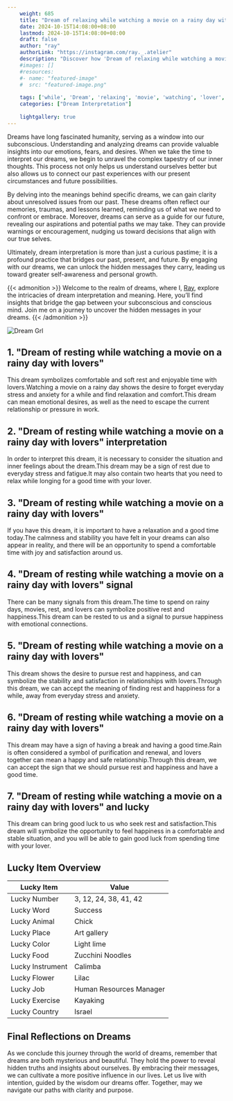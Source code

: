 ```yaml
---
    weight: 685
    title: "Dream of relaxing while watching a movie on a rainy day with a lover"  # Assuming 'title' column exists
    date: 2024-10-15T14:08:00+08:00
    lastmod: 2024-10-15T14:08:00+08:00
    draft: false
    author: "ray"
    authorLink: "https://instagram.com/ray._.atelier"
    description: "Discover how 'Dream of relaxing while watching a movie on a rainy day with a lover' can interpret your future and uncover its significant meanings in your life."
    #images: []
    #resources:
    #- name: "featured-image"
    #  src: "featured-image.png"
    
    tags: ['while', 'Dream', 'relaxing', 'movie', 'watching', 'lover', 'day', 'rainy']
    categories: ["Dream Interpretation"]
    
    lightgallery: true
---
```

    
Dreams have long fascinated humanity, serving as a window into our subconscious. Understanding and analyzing dreams can provide valuable insights into our emotions, fears, and desires. When we take the time to interpret our dreams, we begin to unravel the complex tapestry of our inner thoughts. This process not only helps us understand ourselves better but also allows us to connect our past experiences with our present circumstances and future possibilities.

By delving into the meanings behind specific dreams, we can gain clarity about unresolved issues from our past. These dreams often reflect our memories, traumas, and lessons learned, reminding us of what we need to confront or embrace. Moreover, dreams can serve as a guide for our future, revealing our aspirations and potential paths we may take. They can provide warnings or encouragement, nudging us toward decisions that align with our true selves.

Ultimately, dream interpretation is more than just a curious pastime; it is a profound practice that bridges our past, present, and future. By engaging with our dreams, we can unlock the hidden messages they carry, leading us toward greater self-awareness and personal growth.

{{< admonition >}}
Welcome to the realm of dreams, where I, [Ray](https://instagram.com/ray._.atelier), explore the intricacies of dream interpretation and meaning. Here, you’ll find insights that bridge the gap between your subconscious and conscious mind. Join me on a journey to uncover the hidden messages in your dreams.
{{< /admonition >}}

![Dream Grl](https://cdn.pixabay.com/photo/2017/11/02/03/35/gothic-2910057_1280.jpg "Dream Grl")

## 1. "Dream of resting while watching a movie on a rainy day with lovers"
This dream symbolizes comfortable and soft rest and enjoyable time with lovers.Watching a movie on a rainy day shows the desire to forget everyday stress and anxiety for a while and find relaxation and comfort.This dream can mean emotional desires, as well as the need to escape the current relationship or pressure in work.

## 2. "Dream of resting while watching a movie on a rainy day with lovers" interpretation
In order to interpret this dream, it is necessary to consider the situation and inner feelings about the dream.This dream may be a sign of rest due to everyday stress and fatigue.It may also contain two hearts that you need to relax while longing for a good time with your lover.

## 3. "Dream of resting while watching a movie on a rainy day with lovers"
If you have this dream, it is important to have a relaxation and a good time today.The calmness and stability you have felt in your dreams can also appear in reality, and there will be an opportunity to spend a comfortable time with joy and satisfaction around us.

## 4. "Dream of resting while watching a movie on a rainy day with lovers" signal
There can be many signals from this dream.The time to spend on rainy days, movies, rest, and lovers can symbolize positive rest and happiness.This dream can be rested to us and a signal to pursue happiness with emotional connections.

## 5. "Dream of resting while watching a movie on a rainy day with lovers"
This dream shows the desire to pursue rest and happiness, and can symbolize the stability and satisfaction in relationships with lovers.Through this dream, we can accept the meaning of finding rest and happiness for a while, away from everyday stress and anxiety.

## 6. "Dream of resting while watching a movie on a rainy day with lovers"
This dream may have a sign of having a break and having a good time.Rain is often considered a symbol of purification and renewal, and lovers together can mean a happy and safe relationship.Through this dream, we can accept the sign that we should pursue rest and happiness and have a good time.

## 7. "Dream of resting while watching a movie on a rainy day with lovers" and lucky
This dream can bring good luck to us who seek rest and satisfaction.This dream will symbolize the opportunity to feel happiness in a comfortable and stable situation, and you will be able to gain good luck from spending time with your lover.

## Lucky Item Overview
| Lucky Item          | Value              |
|---------------|--------------------|
| Lucky Number        | 3, 12, 24, 38, 41, 42  |
| Lucky Word          | Success |
| Lucky Animal        | Chick |
| Lucky Place         | Art gallery     |
| Lucky Color         | Light lime     |
| Lucky Food          | Zucchini Noodles      |
| Lucky Instrument    | Calimba |
| Lucky Flower        | Lilac    |
| Lucky Job           | Human Resources Manager       |
| Lucky Exercise      | Kayaking  |
| Lucky Country       | Israel    |


##  Final Reflections on Dreams

As we conclude this journey through the world of dreams, remember that dreams are both mysterious and beautiful. They hold the power to reveal hidden truths and insights about ourselves. By embracing their messages, we can cultivate a more positive influence in our lives. Let us live with intention, guided by the wisdom our dreams offer. Together, may we navigate our paths with clarity and purpose.
